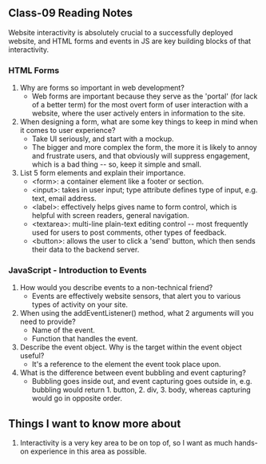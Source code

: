 ## Class-09 Reading Notes  
<p>Website interactivity is absolutely crucial to a successfully deployed website, and HTML forms and events in JS are key building blocks of that interactivity.</p>

### HTML Forms

1. Why are forms so important in web development?
    * Web forms are important because they serve as the 'portal' (for lack of a better term) for the most overt form of user interaction with a website, where the user actively enters in information to the site.
2. When designing a form, what are some key things to keep in mind when it comes to user experience?
    * Take UI seriously, and start with a mockup.
    * The bigger and more complex the form, the more it is likely to annoy and frustrate users, and that obviously will suppress engagement, which is a bad thing -- so, keep it simple and small.
3. List 5 form elements and explain their importance.
    * <form\>: a container element like a footer or section.
    * <input\>: takes in user input; type attribute defines type of input, e.g. text, email address.
    * <label\>: effectively helps gives name to form control, which is helpful with screen readers, general navigation.
    * <textarea\>: multi-line plain-text editing control -- most frequently used for users to post comments, other types of feedback.
    * <button\>: allows the user to click a 'send' button, which then sends their data to the backend server.

### JavaScript - Introduction to Events

1. How would you describe events to a non-technical friend?
    * Events are effectively website sensors, that alert you to various types of activity on your site.
2. When using the addEventListener() method, what 2 arguments will you need to provide?
    * Name of the event.
    * Function that handles the event.
3. Describe the event object. Why is the target within the event object useful?
    * It's a reference to the element the event took place upon.
4. What is the difference between event bubbling and event capturing?
    * Bubbling goes inside out, and event capturing goes outside in, e.g. bubbling would return 1. button, 2. div, 3. body, whereas capturing would go in opposite order.

## Things I want to know more about

1. Interactivity is a very key area to be on top of, so I want as much hands-on experience in this area as possible.
